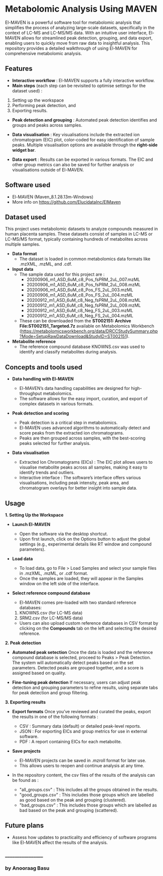 # Metabolomic Analysis Using MAVEN

El-MAVEN is a powerful software tool for metabolomic analysis that simplifies the process of analyzing large-scale datasets, specifically in the context of LC-MS and LC-MS/MS data. With an intuitive user interface, El-MAVEN allows for streamlined peak detection, grouping, and data export, enabling users to quickly move from raw data to insightful analysis. This repository provides a detailed walkthrough of using El-MAVEN for comprehensive metabolomic analysis.

## Features

* **Interactive workflow** : El-MAVEN supports a fully interactive workflow.
* **Main steps** (each step can be revisited to optimise settings for the dataset used) :
1) Setting up the workspace
2) Performing peak detection, and
3) Exporting results.


* **Peak detection and grouping** : Automated peak detection identifies and groups and peaks across samples.

* **Data visualisation** : Key visualisations include the extracted ion chromatogram (EIC) plot, color-coded for easy identification of sample peaks. Multiple visualisation options are available through the **right-side widget bar**.
  
* **Data export** : Results can be exported in various formats. The EIC and other group metrics can also be saved for further analysis or visualisations outside of El-MAVEN.

## Software  used

* El-MAVEN (Maven_8.1.28.13m-Windows)
* More info on https://github.com/ElucidataInc/ElMaven

## Dataset used

This project uses metabolomic datasets to analyze compounds measured in human placenta samples.
These datasets consist of samples in LC-MS or LC-MS/MS format, typically containing hundreds of metabolites across multiple samples.
* **Data format**
  * The dataset is loaded in common metabolomics data formats like .mzXML, .mzML, and .cdf.
* **Input data**
  * The sample data used for this project are :
    * 20200906_m1_ASD_6uM_c8_Pos_fsPRM_2uL_007.mzML
    * 20200906_m1_ASD_6uM_c8_Pos_fsPRM_2uL_008.mzML
    * 20200906_m1_ASD_6uM_c8_Pos_FS_2uL_003.mzML
    * 20200906_m1_ASD_6uM_c8_Pos_FS_2uL_004.mzML
    * 20200912_m1_ASD_6uM_c8_Neg_fsPRM_2uL_008.mzML
    * 20200912_m1_ASD_6uM_c8_Neg_fsPRM_2uL_009.mzML
    * 20200912_m1_ASD_6uM_c8_Neg_FS_2uL_003.mzML
    * 20200912_m1_ASD_6uM_c8_Neg_FS_2uL_004.mzML
  * These can be downloaded from the **ST002151: Archive File:ST002151_Targeted.7z** available on Metabolomics Workbench (https://metabolomicsworkbench.org/data/DRCCStudySummary.php?Mode=SetupRawDataDownload&StudyID=ST002151).
* **Metabolite reference**
  * The reference compound database KNOWNS.csv was used to identify and classify metabolites during analysis.

## Concepts and tools used

* **Data handling with El-MAVEN**
  * El-MAVEN’s data handling capabilities are designed for high-throughput metabolomics.
  * The software allows for the easy import, curation, and export of complex datasets in various formats.

* **Peak detection and scoring**
  * Peak detection is a critical step in metabolomics.
  * El-MAVEN uses advanced algorithms to automatically detect and score peaks from the extracted ion chromatograms.
  * Peaks are then grouped across samples, with the best-scoring peaks selected for further analysis.

* **Data visualisation**
  * Extracted Ion Chromatograms (EICs) : The EIC plot allows users to visualise metabolite peaks across all samples, making it easy to identify trends and outliers.
  * Interactive interface : The software’s interface offers various visualisations, including peak intensity, peak area, and chromatogram overlays for better insight into sample data.

## Usage

**1. Setting Up the Workspace**

* **Launch El-MAVEN**
  * Open the software via the desktop shortcut.
  * Upon first launch, click on the Options button to adjust the global settings (e.g., experimental details like RT window and compound parameters).

* **Load data**
  * To load data, go to File > Load Samples and select your sample files in .mzXML, .mzML, or .cdf format.
  * Once the samples are loaded, they will appear in the Samples window on the left side of the interface.

* **Select reference compound database**
  * El-MAVEN comes pre-loaded with two standard reference databases:
  1. KNOWNS.csv (for LC-MS data)
  2. SRM2.csv (for LC-MS/MS data)
  * Users can also upload custom reference databases in CSV format by clicking on the **Compounds** tab on the left and selecting the desired reference.

**2. Peak detection**

* **Automated peak setection**
Once the data is loaded and the reference compound database is selected, proceed to Peaks > Peak Detection.
The system will automatically detect peaks based on the set parameters. Detected peaks are grouped together, and a score is assigned based on quality.

* **Fine-tuning peak detection**
If necessary, users can adjust peak detection and grouping parameters to refine results, using separate tabs for peak detection and group filtering.

**3. Exporting results**

* **Export formats**
Once you’ve reviewed and curated the peaks, export the results in one of the following formats :
  * CSV : Summary data (default) or detailed peak-level reports.
  * JSON : For exporting EICs and group metrics for use in external software.
  * PDF : A report containing EICs for each metabolite.

* **Save projects**
  * El-MAVEN projects can be saved in .mzroll format for later use.
  * This allows users to reopen and continue analysis at any time.

* In the repository content, the csv files of the results of the analysis can be found as :
  * "all_groups.csv" : This includes all the groups obtained in the results.
  * "good_groups.csv" : This includes those groups which are labelled as good based on the peak and grouping (clustered).
  * "bad_groups.csv" : This includes those groups which are labelled as bad based on the peak and grouping (scattered). 

## Future plans
* Assess how updates to practicality and efficiency of software programs like El-MAVEN affect the results of the analysis.

### ________________
### by Anooraag Basu
